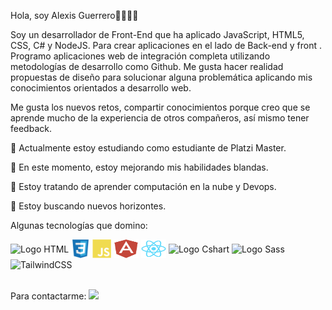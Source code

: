 Hola, soy Alexis Guerrero👋👩🏾‍💻

Soy un desarrollador de Front-End que ha aplicado JavaScript, HTML5, CSS, C# y NodeJS. Para crear aplicaciones en el lado de Back-end y front . Programo aplicaciones web de integración completa utilizando metodologías de desarrollo como Github. 
Me gusta hacer realidad propuestas de diseño para solucionar alguna problemática aplicando mis conocimientos orientados a desarrollo web.

Me gusta los nuevos retos, compartir conocimientos porque creo que se aprende mucho de la experiencia de otros compañeros, así mismo tener feedback.

🐉 Actualmente estoy estudiando como estudiante de Platzi Master.

🔭 En este momento, estoy mejorando mis habilidades blandas.

🌱 Estoy tratando de aprender computación en la nube y Devops.

🎣 Estoy buscando nuevos horizontes.



Algunas tecnologías que domino:
<div style="display: inline_block">
  <img align="center" alt="Logo HTML" height="40" width="35" src="https://cdn.jsdelivr.net/gh/devicons/devicon/icons/html5/html5-original-wordmark.svg">
  <img align="center" alt="Logo CSS" height="30" width="30" src="https://raw.githubusercontent.com/devicons/devicon/master/icons/css3/css3-original.svg">
  <img align="center" alt="Logo JS" height="30" width="30" src="https://raw.githubusercontent.com/devicons/devicon/master/icons/javascript/javascript-plain.svg">
  <img align="center" alt="Logo Angular" height="30" width="40" src="https://raw.githubusercontent.com/devicons/devicon/master/icons/angularjs/angularjs-plain.svg">
  <img align="center" alt="Logo React" height="30" width="40" src="https://raw.githubusercontent.com/devicons/devicon/master/icons/react/react-original.svg">
  <img align="center" alt="Logo Cshart" heigt="30" width="40" src="https://github.com/AlexisGuerreroAnt/AlexisGuerreroAnt/assets/138596697/f3044b47-31c4-4487-941d-cc0c2db9dd1d).svg">
  <img align="center" alt="Logo Sass" heigt="40" width="40" src="https://img.icons8.com/?size=512&id=vEiU8UeAmv0x&format=png">
  <img align="center" alt="TailwindCSS" heigt="40" width="40" src="https://img.icons8.com/?size=512&id=CIAZz2CYc6Kc&format=png">

</div> 
<br> 

Para contactarme: [<img src = "https://img.shields.io/badge/LinkedIn-0077B5?style=for-the-badge&logo=linkedin&logoColor=white">](https://www.linkedin.com/in/alexis-vladimir-guerrero-anton-0790b9270/)


<!---
AlexisGuerreroAnt/AlexisGuerreroAnt is a ✨ special ✨ repository because its `README.md` (this file) appears on your GitHub profile.
You can click the Preview link to take a look at your changes.
--->
